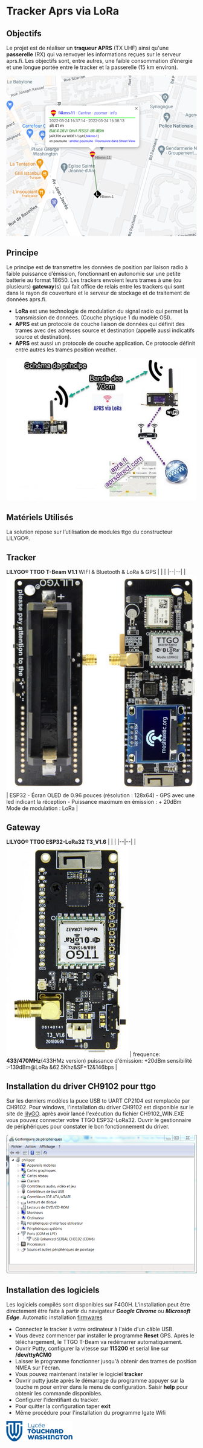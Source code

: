 ﻿# Tracker Aprs via LoRa

## Objectifs
Le projet est de réaliser un **traqueur APRS** (TX UHF) ainsi qu'une **passerelle** (RX) qui va renvoyer les informations reçues sur le serveur aprs.fi. 
Les objectifs  sont, entre autres, une faible consommation d’énergie et une longue portée  entre le tracker et la passerelle (15 km environ).

![aprs.fi](/Aprs_via_LoRA/images/Lora_Aprs.png)

## Principe
Le principe  est de transmettre les données de position par liaison radio  à faible puissance d’émission,  fonctionnant en autonomie sur une petite batterie au format 18650. 
Les trackers  envoient leurs trames à une (ou plusieurs) **gateway**(s)  qui fait office de relais entre les trackers qui sont dans le rayon de couverture et le serveur de stockage et de traitement de données  aprs.fi.

 - **LoRa** est une technologie de modulation du signal radio qui permet la transmission de données. (Couche physique 1 du modèle OSI).
 - **APRS** est un protocole de couche liaison de données qui définit des trames avec des adresses source et destination (appellé aussi indicatifs source et destination). 
 - **APRS** est aussi un protocole de couche application. Ce protocole définit entre autres les trames position weather.

![Schéma](/Aprs_via_LoRA/images/Aprs_via_LoRA.png)

## Matériels Utilisés

La solution repose sur l’utilisation de modules ttgo du constructeur  LILYGO®.

## Tracker 
**LILYGO® TTGO T-Beam V1.1**
WIFI & Bluetooth & LoRa & GPS
|  |  |
|--|--|
| ![Schéma](/Aprs_via_LoRA/images/LILYGO_TTGO_T_Beam.png)  |  ESP32 - Écran OLED de 0.96 pouces (résolution : 128x64)  - GPS avec une led indicant la réception - Puissance maximum en émission : + 20dBm Mode de modulation :  LoRa  |

## Gateway 
**LILYGO® TTGO ESP32-LoRa32 T3_V1.6** 
|  |  |
|--|--|
| ![Schéma](/Aprs_via_LoRA/images/LILYGO_TTGO_ESP32-LoRa32.png)  | frequence: **433/470MHz**(433HMz version) puissance d'émission: +20dBm sensibilité :-139dBm@LoRa &62.5Khz&SF=12&146bps |

## Installation du driver CH9102 pour ttgo

Sur les derniers modèles la puce USB to UART CP2104 est remplacée par CH9102. Pour windows, l'installation du driver CH9102  est disponible sur le site de [lilyGO](https://github.com/Xinyuan-LilyGO/CH9102_Driver). 
après avoir lancé l'exécution du fichier  CH9102_WIN.EXE  vous pouvez connecter votre TTGO ESP32-LoRa32. 
Ouvrir le gestionnaire de périphériques pour constater le bon fonctionnement du driver.

![Driver](/Aprs_via_LoRA/images/Driver_for_windows.png)


## Installation des logiciels

Les logiciels compilés sont disponibles sur F4G0H. L'installation peut être directement être faite à partir du navigateur ***Google Chrome*** ou ***Microsoft Edge***.
Automatic installation [firmwares](https://f4goh.github.io/lora-aprs-esp32/index.html)

 - Connectez le tracker à votre ordinateur à l'aide d'un câble USB.
 - Vous devez commencer par installer  le programme **Reset** GPS. Après le téléchargement, le  TTGO T-Beam va redémarrer automatiquement.
 - Ouvrir  Putty, configurer la vitesse sur **115200** et serial line   sur **/dev/ttyACM0**
 - Laisser le programme fonctionner jusqu'à obtenir des trames de position NMEA sur  l'écran.
 - Vous pouvez maintenant installer le logiciel **tracker**
 - Ouvrir putty juste après le démarrage du programme appuyer sur la touche m pour entrer dans le menu de configuration. Saisir **help** pour obtenir les commande disponibles.
 - Configurer l'identifiant du tracker.
 - Pour quitter la configuration taper **exit** 
 - Même procédure pour l'installation du programme Igate Wifi

![Logo_Touchard](/Aprs_via_LoRA/images/logo_touchard.png)

